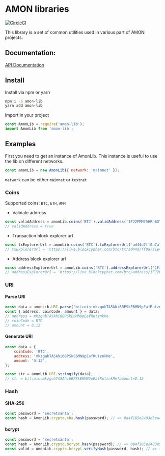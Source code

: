 # AMON libraries

[![CircleCI](https://circleci.com/gh/amontech/amon-lib/tree/master.svg?style=svg&circle-token=35a5a437b160dcd5edeb20b19b5b75fcebd7082d)](https://circleci.com/gh/amontech/amon-lib/tree/master)

This library is a set of common utilities used in various part of AMON projects.

## Documentation:

[API Documentation](https://amontech.github.io/amon-lib/)

## Install

Install via npm or yarn
```bash
npm i -S amon-lib
yarn add amon-lib
```

Import in your project
```javascript
const AmonLib = require('amon-lib');
import AmonLib from 'amon-lib';
```

## Examples

First you need to get an instance of AmonLib. This instance is useful to use the lib on different networks.

```javascript
const amonLib = new AmonLib({ network: 'mainnet' });
```

`network` can be either `mainnet` or `testnet`

### Coins

Supported coins: `BTC`, `ETH`, `AMN`
- Validate address
```javascript
const validAddress = amonLib.coins('BTC').validAddress('1FJ2PMM75HRh63TmoYLe6Wd9apxNK3aem9');
// validAddress = true
```

- Transaction block explorer url
```javascript
const txExplorerUrl = amonLib.coins('BTC').txExplorerUrl('ad44d7ff0a7a1e433d00fbe9db1a8cf4cd509c3bb928c3963f2e4575fc4c5861');
// txExplorerUrl = 'https://live.blockcypher.com/btc/tx/ad44d7ff0a7a1e433d00fbe9db1a8cf4cd509c3bb928c3963f2e4575fc4c5861'
```

- Address block explorer url
```javascript
const addressExplorerUrl = amonLib.coins('BTC').addressExplorerUrl('1FJ2PMM75HRh63TmoYLe6Wd9apxNK3aem9');
// addressExplorerUrl = 'https://live.blockcypher.com/btc/address/1FJ2PMM75HRh63TmoYLe6Wd9apxNK3aem9'
```

### URI

#### Parse URI

```js
const data = amonLib.URI.parse('bitcoin:mkzgubTA5Ahi6BPSkE6MN9pEafRutznkMe?amount=0.12');
const { address, coinCode, amount } = data; 
// address = mkzgubTA5Ahi6BPSkE6MN9pEafRutznkMe
// coinCode = BTC
// amount = 0.12
```

#### Generate URI

```js
const data = {
    coinCode: 'BTC',
    address: 'mkzgubTA5Ahi6BPSkE6MN9pEafRutznkMe',
    amount: '0.12',
};

const str = amonLib.URI.stringify(data); 
// str = bitcoin:mkzgubTA5Ahi6BPSkE6MN9pEafRutznkMe?amount=0.12
```


### Hash

#### SHA-256

```js
const password = 'secretsanta';
const hash = AmonLib.crypto.sha.hash(password); // => 0a4f185e2483d5ea4e370c6b4ee31c51840f212a7c25de997509a8953d5fcb86
```

#### bcrypt

```js
const password = 'secretsanta';
const hash = AmonLib.crypto.bcrypt.hash(password); // => 0a4f185e2483d5ea4e370c6b4ee31c51840f212a7c25de997509a8953d5fcb86
const valid = AmonLib.crypto.bcrypt.verifyHash(password, hash); // => true
```
